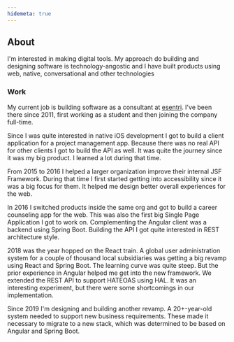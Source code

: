 ```yaml
---
hidemeta: true
---
```


## About

I'm interested in making digital tools. My approach do building and designing software is technology-angostic and I have built products using web, native, conversational and other technologies

### Work

My current job is building software as a consultant at [esentri](https://esentri.com). I've been there since 2011, first working as a student and then joining the company full-time.

Since I was quite interested in native iOS development I got to build a client application for a project management app. Because there was no real API for other clients I got to build the API as well. It was quite the journey since it was my big product. I learned a lot during that time.

From 2015 to 2016 I helped a larger organization improve their internal JSF Framework. During that time I first started getting into accessibility since it was a big focus for them. It helped me design better overall experiences for the web.

In 2016 I switched products inside the same org and got to build a career counseling app for the web. This was also the first big Single Page Application I got to work on. Complementing the Angular client was a backend using Spring Boot. Building the API I got quite interested in REST architecture style. 

2018 was the year hopped on the React train. A global user administration system for a couple of thousand local subsidiaries was getting a big revamp using React and Spring Boot. The learning curve was quite steep. But the prior experience in Angular helped me get into the new framework. We extended the REST API to support HATEOAS using HAL. It was an interesting experiment, but there were some shortcomings in our implementation.

Since 2019 I'm designing and building another revamp. A 20+-year-old system needed to support new business requirements. These made it necessary to migrate to a new stack, which was determined to be based on Angular and Spring Boot.
